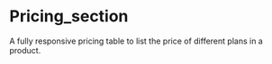 # Pricing_section

A fully responsive pricing table to list the price of different plans in a product.
